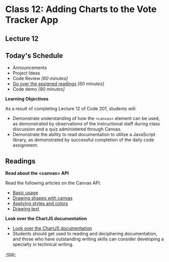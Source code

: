# Class 12: Adding Charts to the Vote Tracker App

<a id="top"></a>
## Lecture 12

## Today's Schedule
- Announcements
- Project Ideas
- Code Review *[60 minutes]*
- [Go over the assigned readings](#readings) *[60 minutes]*
- Code demo *[90 minutes]*

**Learning Objectives**

As a result of completing Lecture 12 of Code 201, students will:
- Demonstrate understanding of how the `<canvas>` element can be used, as demonstrated by observations of the instructional staff during class discussion and a quiz administered through Canvas.
- Demonstrate the ability to read documentation to utilize a JavaScript library, as demonstrated by successful completion of the daily code assignment.

<a id="readings"></a>

## Readings

**Read about the \<canvas\> API**

Read the following articles on the Canvas API.

- [Basic usage](https://developer.mozilla.org/en-US/docs/Web/API/Canvas_API/Tutorial/Basic_usage)
- [Drawing shapes with canvas](https://developer.mozilla.org/en-US/docs/Web/API/Canvas_API/Tutorial/Drawing_shapes)
- [Applying styles and colors](https://developer.mozilla.org/en-US/docs/Web/API/Canvas_API/Tutorial/Applying_styles_and_colors)
- [Drawing text](https://developer.mozilla.org/en-US/docs/Web/API/Canvas_API/Tutorial/Drawing_text)

**Look over the ChartJS documentation**

- [Look over the ChartJS documentation](http://www.chartjs.org/docs/)
- Students should get used to reading and deciphering documentation, and those who have outstanding writing skills can consider developing a specialty in technical writing.

[-top-](#top)
